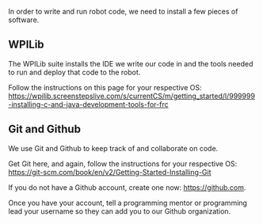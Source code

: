 In order to write and run robot code, we need to install a few pieces of software.

## WPILib

The WPILib suite installs the IDE we write our code in and the tools needed to run and deploy that code to the robot.

Follow the instructions on this page for your respective OS: <https://wpilib.screenstepslive.com/s/currentCS/m/getting_started/l/999999-installing-c-and-java-development-tools-for-frc>

## Git and Github

We use Git and Github to keep track of and collaborate on code.

Get Git here, and again, follow the instructions for your respective OS: <https://git-scm.com/book/en/v2/Getting-Started-Installing-Git>

If you do not have a Github account, create one now: <https://github.com>. 

Once you have your account, tell a programming mentor or programming lead your username so they can add you to our Github organization.